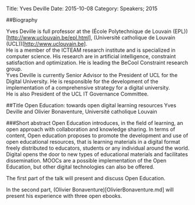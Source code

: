 Title: Yves Deville
Date: 2015-10-08
Category: Speakers; 2015

##Biography

Yves Deville is full professor at the (École Polytechnique 
de Louvain (EPL))[http://www.uclouvain.be/epl.html],
(Université catholique de Louvain (UCL))[http://www.uclouvain.be].  
He is a member of the ICTEAM research institute and is 
specialized in computer science.  His research are in artificial 
intelligence, constraint satisfaction and optimization. He is 
leading the BeCool Constraint research group.  
Yves Deville is currently Senior Advisor to the President of 
UCL for the Digital University.  He is responsible for the development 
of the implementation of a comprehensive strategy for a digital university.  
He is also President of the UCL IT Governance Committee.

##Title
Open Education:  towards open digital learning resources
Yves Deville and Olivier Bonaventure, Université catholique Louvain

###Short abstract
Open Education introduces, in the field of learning, an open approach 
with collaboration and knowledge sharing.  In terms of content, 
Open education proposes to promote the development and use of 
open educational resources, that is learning materials in a digital 
format freely distributed to educators, students or any individual 
around the world. Digital opens the door to new types of educational 
materials and facilitates dissemination. MOOCs are a possible 
implementation of the Open Education, but other digital technologies 
can also be offered.

The first part of the talk will present and discuss Open Education.

In the second part,  (Olivier Bonaventure)[OlivierBonaventure.md] will present his experience 
with three open ebooks.  

